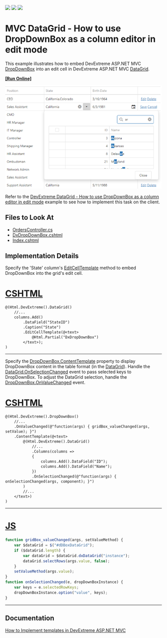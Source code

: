 <!-- default badges list -->
![](https://img.shields.io/endpoint?url=https://codecentral.devexpress.com/api/v1/VersionRange/128583421/17.1.5%2B)
[![](https://img.shields.io/badge/Open_in_DevExpress_Support_Center-FF7200?style=flat-square&logo=DevExpress&logoColor=white)](https://supportcenter.devexpress.com/ticket/details/T576412)
[![](https://img.shields.io/badge/📖_How_to_use_DevExpress_Examples-e9f6fc?style=flat-square)](https://docs.devexpress.com/GeneralInformation/403183)
<!-- default badges end -->
# MVC DataGrid - How to use DropDownBox as a column editor in edit mode

This example illustrates how to embed DevExtreme ASP.NET MVC [DropDownBox](https://docs.devexpress.com/AspNetCore/DevExtreme.AspNet.Mvc.Builders.DropDownBoxBuilder) into an edit cell in DevExtreme ASP.NET MVC [DataGrid](https://docs.devexpress.com/AspNetCore/DevExtreme.AspNet.Mvc.Builders.DataGridBuilder-1). 

<!-- run online -->
**[[Run Online]](https://codecentral.devexpress.com/t576412/)**
<!-- run online end -->

![DevExtreme MVC DataGrid - How to use DropDownBox as a column editor in edit mode](datagrid-dropdown-edit-mode.png)

Refer to the [DevExtreme DataGrid - How to use DropDownBox as a column editor in edit mode](https://github.com/DevExpress-Examples/datagrid-how-to-use-dropdownbox-as-a-column-editor-in-edit-mode-t548916) example to see how to implement this task on the client. 

## Files to Look At

* [OrdersController.cs](./MVC/T548916/Controllers/OrdersController.cs)
* [DxDropDownBox.cshtml](./MVC/T548916/Views/Home/DxDropDownBox.cshtml)
* [Index.cshtml](./MVC/T548916/Views/Home/Index.cshtml)

## Implementation Details

Specify the 'State' column's [EditCellTemplate](https://docs.devexpress.com/AspNetCore/DevExtreme.AspNet.Mvc.Builders.DataGridColumnBuilder-1.EditCellTemplate.overloads) method to embed DropDownBox into the grid's edit cell.

# [CSHTML](#tab/tabid-cshtml)

```cshtml
@(Html.DevExtreme().DataGrid()
    //...
    columns.Add()
        .DataField("StateID")
        .Caption("State")
        .EditCellTemplate(@<text>
            @Html.Partial("DxDropDownBox")
        </text>);
)
```
***

Specify the [DropDownBox.ContentTemplate](https://docs.devexpress.com/AspNetCore/DevExtreme.AspNet.Mvc.Builders.DropDownBoxBuilder.ContentTemplate.overloads) property to display DropDownBox content in the table format (in the [DataGrid](https://docs.devexpress.com/AspNetCore/DevExtreme.AspNet.Mvc.Builders.DataGridBuilder-1)). Handle the [DataGrid.OnSelectionChanged](https://docs.devexpress.com/AspNetCore/DevExtreme.AspNet.Mvc.Builders.DataGridBuilder-1.OnSelectionChanged.overloads) event to pass selected keys to DropDownBox. To adjust the DataGrid selection, handle the [DropDownBox.OnValueChanged](https://docs.devexpress.com/AspNetCore/DevExtreme.AspNet.Mvc.Builders.DropDownBoxBuilder.OnValueChanged.overloads) event.

# [CSHTML](#tab/tabid-cshtml)

```cshtml
@(Html.DevExtreme().DropDownBox()
    //...
    .OnValueChanged(@"function(args) { gridBox_valueChanged(args, setValue); }")
    .ContentTemplate(@<text>
        @(Html.DevExtreme().DataGrid()
            //...
            .Columns(columns =>
            {
                columns.Add().DataField("ID");
                columns.Add().DataField("Name");
            })
            .OnSelectionChanged(@"function(args) { onSelectionChanged(args, component); }")
        )
        //...
    </text>)
)
```
***

# [JS](#tab/tabid-js)

```js
function gridBox_valueChanged(args, setValueMethod) {
    var $dataGrid = $("#dDBoxDataGrid");
    if ($dataGrid.length) {
        var dataGrid = $dataGrid.dxDataGrid("instance");
        dataGrid.selectRows(args.value, false);
    }
    setValueMethod(args.value);
}
function onSelectionChanged(e, dropDownBoxInstance) {
    var keys = e.selectedRowKeys;
    dropDownBoxInstance.option("value", keys);
}
```
***

## Documentation

[How to Implement templates in DevExtreme ASP.NET MVC](https://docs.devexpress.com/DevExtremeAspNetMvc/400702/get-started/configure-a-project#create-a-new-project-from-templates)